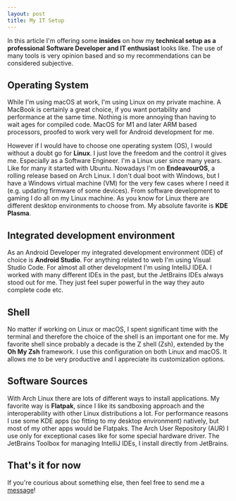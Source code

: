 ```yaml
---
layout: post
title: My IT Setup
---
```

In this article I'm offering some **insides** on how my **technical setup as a professional Software Developer and IT enthusiast** looks like. 
The use of many tools is very opinion based and so my recommendations can be considered subjective.

## Operating System
While I'm using macOS at work, I'm using Linux on my private machine. 
A MacBook is certainly a great choice, if you want portability and performance at the same time. 
Nothing is more annoying than having to wait ages for compiled code. 
MacOS for M1 and later ARM based processors, proofed to work very well for Android development for me.


However if I would have to choose one operating system (OS), I would without a doubt go for **Linux**.
I just love the freedom and the control it gives me.
Especially as a Software Engineer.
I'm a Linux user since many years. Like for many it started with Ubuntu. Nowadays I'm on **EndeavourOS**, a rolling release based on Arch Linux.
I don't dual boot with Windows, but I have a Windows virtual machine (VM) for the very few cases where I need it (e.g. updating firmware of some devices).
From software development to gaming I do all on my Linux machine. As you know for Linux there are different desktop environments to choose from. 
My absolute favorite is **KDE Plasma**.

## Integrated development environment
As an Android Developer my integrated development environment (IDE) of choice is **Android Studio**. 
For anything related to web I'm using Visual Studio Code. For almost all other development I'm using IntelliJ IDEA. 
I worked with many different IDEs in the past, but the JetBrains IDEs always stood out for me. They just feel super powerful in the way they auto complete code etc.

## Shell
No matter if working on Linux or macOS, I spent significant time with the terminal and therefore the choice of the shell is an important one for me.
My favorite shell since probably a decade is the Z shell (Zsh), extended by the **Oh My Zsh** framework. I use this configuration on both Linux and macOS.
It allows me to be very productive and I appreciate its customization options.

## Software Sources
With Arch Linux there are lots of different ways to install applications. My favorite way is **Flatpak**, since I like its sandboxing approach and the interoperability with other Linux distributions a lot.
For performance reasons I use some KDE apps (so fitting to my desktop environment) natively, but most of my other apps would be Flatpaks. The Arch User Repository (AUR) I use only for exceptional cases like for some special hardware driver.
The JetBrains Toolbox for managing IntelliJ IDEs, I install directly from JetBrains.

## That's it for now
If you're courious about something else, then feel free to send me a [message](/contact)!